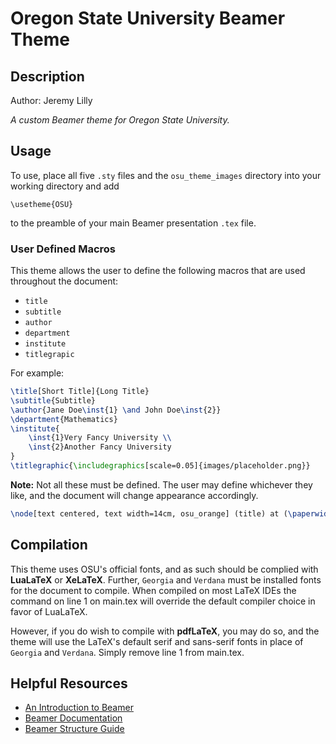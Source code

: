 # Oregon State University Beamer Theme

## Description

Author: Jeremy Lilly

_A custom Beamer theme for Oregon State University._

## Usage

To use, place all five `.sty` files and the `osu_theme_images` directory into your working directory and add

`\usetheme{OSU}`

to the preamble of your main Beamer presentation `.tex` file.

### User Defined Macros

This theme allows the user to define the following macros that are used throughout the document:

- `title`
- `subtitle`
- `author`
- `department`
- `institute`
- `titlegrapic`

For example:

```latex
\title[Short Title]{Long Title}
\subtitle{Subtitle}
\author{Jane Doe\inst{1} \and John Doe\inst{2}}
\department{Mathematics}
\institute{
    \inst{1}Very Fancy University \\
    \inst{2}Another Fancy University
}
\titlegraphic{\includegraphics[scale=0.05]{images/placeholder.png}}
```

**Note:** Not all these must be defined. The user may define whichever they like, and the document will change appearance accordingly.

```latex
\node[text centered, text width=14cm, osu_orange] (title) at (\paperwidth/2, <CHANGE_HERE>) {\usebeamerfont{title}\inserttitle\\ \medskip\usebeamerfont{subtitle}\textcolor{osu_black}{\insertsubtitle}};
```

## Compilation

This theme uses OSU's official fonts, and as such should be complied with **LuaLaTeX** or **XeLaTeX**. Further, `Georgia` and `Verdana` must be installed fonts for the document to compile. 
When compiled on most LaTeX IDEs the command on line 1 on main.tex will override the default compiler choice in favor of LuaLaTeX.

However, if you do wish to compile with **pdfLaTeX**, you may do so, and the theme will use the LaTeX's default serif and sans-serif fonts in place of `Georgia` and `Verdana`.
Simply remove line 1 from main.tex.
## Helpful Resources

- [An Introduction to Beamer](https://www.overleaf.com/learn/latex/Beamer_Presentations:_A_Tutorial_for_Beginners_(Part_1)%E2%80%94Getting_Started)
- [Beamer Documentation](http://tug.ctan.org/macros/latex/contrib/beamer/doc/beameruserguide.pdf)
- [Beamer Structure Guide](http://www.cpt.univ-mrs.fr/~masson/latex/Beamer-appearance-cheat-sheet.pdf)

